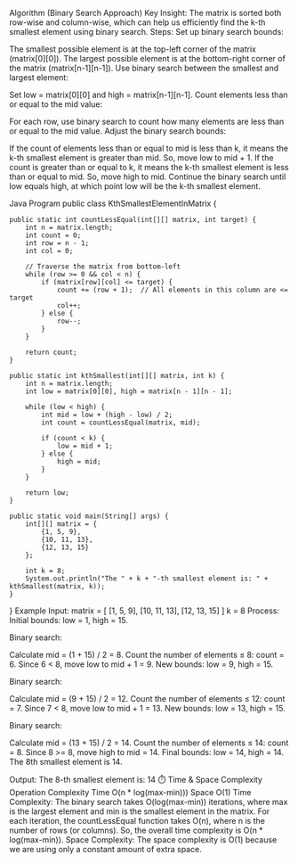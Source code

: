  Algorithm (Binary Search Approach)
Key Insight:
The matrix is sorted both row-wise and column-wise, which can help us efficiently find the k-th smallest element using binary search.
Steps:
Set up binary search bounds:

The smallest possible element is at the top-left corner of the matrix (matrix[0][0]).
The largest possible element is at the bottom-right corner of the matrix (matrix[n-1][n-1]).
Use binary search between the smallest and largest element:

Set low = matrix[0][0] and high = matrix[n-1][n-1].
Count elements less than or equal to the mid value:

For each row, use binary search to count how many elements are less than or equal to the mid value.
Adjust the binary search bounds:

If the count of elements less than or equal to mid is less than k, it means the k-th smallest element is greater than mid. So, move low to mid + 1.
If the count is greater than or equal to k, it means the k-th smallest element is less than or equal to mid. So, move high to mid.
Continue the binary search until low equals high, at which point low will be the k-th smallest element.

 Java Program
public class KthSmallestElementInMatrix {

    public static int countLessEqual(int[][] matrix, int target) {
        int n = matrix.length;
        int count = 0;
        int row = n - 1;
        int col = 0;

        // Traverse the matrix from bottom-left
        while (row >= 0 && col < n) {
            if (matrix[row][col] <= target) {
                count += (row + 1);  // All elements in this column are <= target
                col++;
            } else {
                row--;
            }
        }

        return count;
    }

    public static int kthSmallest(int[][] matrix, int k) {
        int n = matrix.length;
        int low = matrix[0][0], high = matrix[n - 1][n - 1];

        while (low < high) {
            int mid = low + (high - low) / 2;
            int count = countLessEqual(matrix, mid);

            if (count < k) {
                low = mid + 1;
            } else {
                high = mid;
            }
        }

        return low;
    }

    public static void main(String[] args) {
        int[][] matrix = {
            {1, 5, 9},
            {10, 11, 13},
            {12, 13, 15}
        };

        int k = 8;
        System.out.println("The " + k + "-th smallest element is: " + kthSmallest(matrix, k));
    }
}
 Example
Input:
matrix = [
    [1, 5, 9],
    [10, 11, 13],
    [12, 13, 15]
]
k = 8
Process:
Initial bounds: low = 1, high = 15.

Binary search:

Calculate mid = (1 + 15) / 2 = 8.
Count the number of elements ≤ 8: count = 6.
Since 6 < 8, move low to mid + 1 = 9.
New bounds: low = 9, high = 15.

Binary search:

Calculate mid = (9 + 15) / 2 = 12.
Count the number of elements ≤ 12: count = 7.
Since 7 < 8, move low to mid + 1 = 13.
New bounds: low = 13, high = 15.

Binary search:

Calculate mid = (13 + 15) / 2 = 14.
Count the number of elements ≤ 14: count = 8.
Since 8 >= 8, move high to mid = 14.
Final bounds: low = 14, high = 14. The 8th smallest element is 14.

 Output:
The 8-th smallest element is: 14
⏱️ Time & Space Complexity
Operation	Complexity
Time	O(n * log(max-min)))
Space	O(1)
Time Complexity: The binary search takes O(log(max-min)) iterations, where max is the largest element and min is the smallest element in the matrix. For each iteration, the countLessEqual function takes O(n), where n is the number of rows (or columns). So, the overall time complexity is O(n * log(max-min)).
Space Complexity: The space complexity is O(1) because we are using only a constant amount of extra space.

